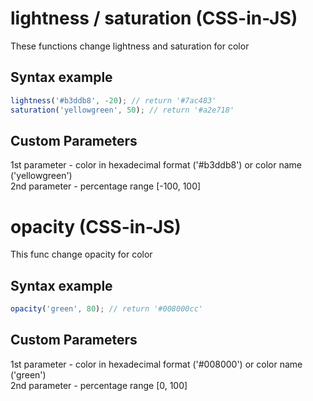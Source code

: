# lightness / saturation (CSS-in-JS)
These functions change lightness and saturation for color

## Syntax example
```js
lightness('#b3ddb8', -20); // return '#7ac483' 
saturation('yellowgreen', 50); // return '#a2e718'
```
## Custom Parameters
1st parameter - color in hexadecimal format ('#b3ddb8') or color name ('yellowgreen')<br>
2nd parameter - percentage range [-100, 100]<br>


# opacity (CSS-in-JS)
This func change opacity for color

## Syntax example
```js
opacity('green', 80); // return '#008000cc' 
```
## Custom Parameters
1st parameter - color in hexadecimal format ('#008000') or color name ('green')<br>
2nd parameter - percentage range [0, 100]<br>
